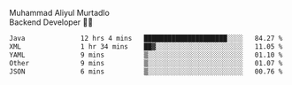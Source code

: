 Muhammad Aliyul Murtadlo
<br>
Backend Developer 👨‍💻
<br>
<!--START_SECTION:waka-->

```txt
Java              12 hrs 4 mins   █████████████████████░░░░   84.27 %
XML               1 hr 34 mins    ██▓░░░░░░░░░░░░░░░░░░░░░░   11.05 %
YAML              9 mins          ▒░░░░░░░░░░░░░░░░░░░░░░░░   01.10 %
Other             9 mins          ▒░░░░░░░░░░░░░░░░░░░░░░░░   01.07 %
JSON              6 mins          ▒░░░░░░░░░░░░░░░░░░░░░░░░   00.76 %
```

<!--END_SECTION:waka-->
